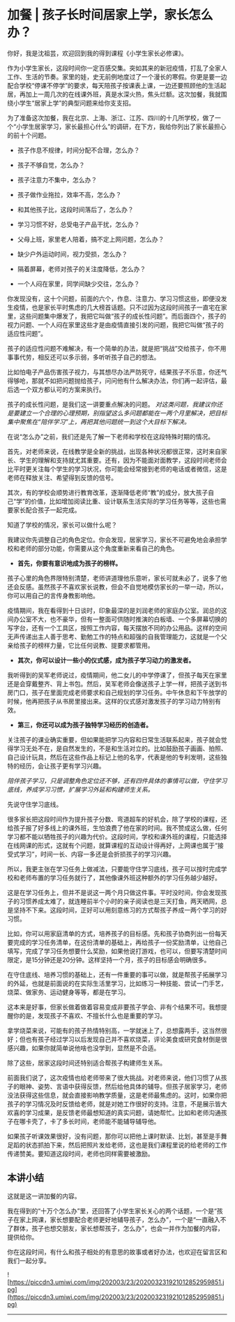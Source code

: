# 加餐 | 孩子长时间居家上学，家长怎么办？

你好，我是沈祖芸，欢迎回到我的得到课程《小学生家长必修课》。

作为小学生家长，这段时间你一定百感交集。突如其来的新冠疫情，打乱了全家人工作、生活的节奏。家里的娃，史无前例地度过了一个漫长的寒假。你更是要一边配合学校“停课不停学”的要求，每天陪孩子按课表上课，一边还要照顾他的生活起居，再加上一周几次的在线课外班，真是水深火热，焦头烂额。这次加餐，我就围绕小学生“居家上学”的典型问题来给你支支招。

为了准备这次加餐，我在北京、上海、浙江、江苏、四川的十几所学校，做了一个“小学生居家学习，家长最担心什么”的调研，在下方，我给你列出了家长最担心的前十个问题。

* 孩子作息不规律，时间分配不合理，怎么办？

* 孩子不够自觉，怎么办？

* 孩子注意力不集中，怎么办？

* 孩子做作业拖拉，效率不高，怎么办？

* 和其他孩子比，这段时间落后了，怎么办？

* 学习习惯不好，总受电子产品干扰，怎么办？

* 父母上班，家里老人陪着，搞不定上网问题，怎么办？

* 缺少户外运动时间，视力受损，怎么办？

* 隔着屏幕，老师对孩子的关注度降低，怎么办？

* 一个人闷在家里，同学间缺少交往，怎么办？

你发现没有，这十个问题，前面的六个，作息、注意力、学习习惯这些，即便没发生疫情，也是家长平时焦虑的几大榜首话题。只不过因为这段时间孩子一直宅在家里，这些问题集中爆发了，我把它叫做“孩子的成长性问题”。而后面四个，孩子的视力问题、一个人闷在家里这些才是由疫情直接引发的问题，我把它叫做“孩子的适应性问题”。

孩子的适应性问题不难解决，有一个简单的办法，就是把“挑战”交给孩子，你不用事事代劳，相反还可以多示弱，多听听孩子自己的想法。

比如怕电子产品伤害孩子视力，与其想尽办法严防死守，结果孩子不乐意，你还气得够呛，那就不如把问题抛给孩子，问问他有什么解决办法，你们再一起评估，最后选一个双方都认可的方案来执行。

孩子的成长性问题，是我们这一讲要重点解决的问题。 *对这类问题，我建议你还是要建立一个合理的心理预期，别指望这么多问题都能在一两个月里解决，把目标集中聚焦在“陪伴学习”上，再把其他问题统一到这个大目标下解决。*

在说“怎么办”之前，我们还是先了解一下老师和学校在这段特殊时期的情况。

首先，对老师来说，在线教学是全新的挑战，出现各种状况都很正常，这时来自家长、学生的理解和支持就尤其重要。还有，因为不能面对面教学，这段时间老师会比平时更关注每个学生的学习状况，你可能会经常接到老师的电话或者微信，这是老师在释放关注、希望得到反馈的信号。

其次，有的学校会顺势进行教育改革，逐渐降低老师“教”的成分，放大孩子自己“学”的价值，比如增加阅读比重、设计联系生活实际的学习任务等等，这些也需要家长配合孩子一起完成。

知道了学校的情况，家长可以做什么呢？

我建议你先调整自己的角色定位。你会发现，居家学习，家长不可避免地会承担学校和老师的部分功能，你需要从这个角度重新来看自己的角色。

* **首先，你要有意识地成为孩子的榜样。** 

孩子心里的角色界限特别清楚，老师讲道理他乐意听，家长可就未必了，说多了他还会反感。虽然孩子不喜欢家长说教，但会不自觉地模仿家长的一举一动，所以，你可以用自己的言传身教影响他。

疫情期间，我在看得到十日谈时，印象最深的是刘润老师的家庭办公室。润总的这间办公室不大，也不豪华，但有一整面可供随时推演的白板墙、一个多屏幕切换的写字台，还有一个工具区，按照工作内容，每天摆放不同的办公用品。这样的空间无声传递出主人善于思考、勤勉工作的特点和超强的自我管理能力，这就是一个父亲给孩子的榜样力量，它比任何说教、提要求都管用。

* **其次，你可以设计一些小的仪式感，成为孩子学习动力的激发者。** 

我听得到的吴军老师说过，疫情期间，他二女儿的中学停课了，但孩子每天在家里还是会穿戴整齐、背上书包。然后，吴军老师会像送孩子上学一样，把孩子送到书房门口，孩子在里面完成老师要求和自己规划的学习任务。中午休息和下午放学的时候，他再把孩子从书房里接出来。这样的仪式感对激发孩子的学习动力特别有效。

* **第三，你还可以成为孩子独特学习经历的创造者。** 

关注孩子的课业确实重要，但如果能把学习内容和日常生活联系起来，孩子就会觉得学习无处不在，是自然发生的，不是和生活对立的。比如鼓励孩子画画、拍照、自己设计玩具，然后在这些作品上标记上他的名字，代表是他的专利发明，这些独特的经历，会让孩子更有学习兴趣。

 *陪伴孩子学习，只是调整角色定位还不够，还有四件具体的事情可以做，守住学习底线，养成学习习惯，扩展学习外延和构建师生关系。*

先说守住学习底线。

很多家长把这段时间作为提升孩子分数、弯道超车的好机会，除了学校的课程，还给孩子报了好多线上的课外班，生怕浪费了他在家的时间。我不赞成这么做，任何学习都不能以牺牲孩子的兴趣为代价。这段时间，学校和课外班的课程，只能选择在线网课的形式，这就有个问题，就算课程的互动设计得再好，上网课也属于“接受式学习”，时间一长、内容一多还是会折损孩子的学习兴趣。

所以，我更主张在学习任务上做减法，只要能守住学习底线，孩子可以按时完成学校和老师布置的学习任务就行了，其他像课外班这种额外的学习任务越少越好。

这是在学习任务上，但并不是说这一两个月只做这件事。平时没时间，你会发现孩子的习惯养成太难了，就连睡前半个小时的亲子阅读也是三天打鱼，两天晒网，总是坚持不下来。这段时间，正好可以用刻意练习的方式帮孩子养成一两个学习的好习惯。

比如，你可以用家庭清单的方式，培养孩子的目标感。先和孩子协商列出一份每天要完成的学习任务清单，在这份清单的基础上，再给孩子一份奖励清单，让他自己填写，完成了学习任务想要什么奖励，如果他说打游戏，也可以，但要写清楚时间限定，是15分钟还是20分钟。这样坚持一个月，孩子的目标感会明确很多。

在守住底线、培养习惯的基础上，还有一件重要的事可以做，就是帮孩子拓展学习的外延，也就是前面说的在实际生活里学习，比如练习一种技能、尝试一门手艺，烧菜、做家务、运动健身等等，都是在学习。

这本来是好事，但家长做着做着容易变成非要孩子学会、非有个结果不可。我想提醒你的是，发现孩子不喜欢、不擅长什么也是重要的学习。

拿学烧菜来说，可能有的孩子热情特别高，一学就迷上了，总想露两手，这当然很好；但也有孩子经过学习以后发现自己并不喜欢烧菜，评论美食或研究食材倒是很感兴趣，如果你就简单说他啥也没学到，显然是不合适。

除了这些，居家这段时间还特别适合帮孩子构建师生关系。

前面我们说了，这次疫情也给老师带来了很大挑战。对老师来说，他们习惯了从孩子的眼神、姿势、言语中获得反馈，然后给他具体的辅导。但孩子居家学习，老师没法获得这些信息，就会直接影响教学质量，这是老师最焦虑的。这时，如果你把孩子的学习情况及时反馈给老师，就是对她工作很好的支持。注意，不是展示皆大欢喜的学习成果，是反馈老师最想知道的真实问题，请她帮忙。比如和老师沟通孩子在哪卡壳了，卡了多长时间，老师能不能辅导辅导他。

如果孩子听课效果很好，没有问题，那你可以把他上课时默读、比划，甚至是手舞足蹈的状态抓拍下来，然后把照片发给老师，这也是我们课程里说的给老师的工作传递赞美。要知道这段时间，老师也同样需要被激励。

## 本讲小结

这就是这一讲加餐的内容。

我在得到的“十万个怎么办”里，还回答了小学生家长关心的两个话题，一个是“孩子在家上网课，家长想要配合老师更好地辅导孩子，怎么办”，一个是“一直融入不了群体，孩子也想交朋友，家长想帮孩子，怎么办”，也会一并作为加餐的内容，提供给你。

你在这段时间，有什么和孩子相处的有意思的故事或者好办法，也欢迎在留言区和我们一起分享。

![https://piccdn3.umiwi.com/img/202003/23/202003231921012852959851.jpg](https://piccdn3.umiwi.com/img/202003/23/202003231921012852959851.jpg)

---
